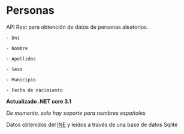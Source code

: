 ﻿# Personas

API Rest para obtención de datos de personas aleatorios.

````
- Dni

- Nombre

- Apellidos

- Sexo

- Municipio

- Fecha de nacimiento
````


**Actualizado .NET core 3.1**


*De momento, solo hay soporte para nombres españoles*


Datos obtenidos del [INE](https://www.ine.es/dyngs/INEbase/es/operacion.htm?c=Estadistica_C&cid=1254736177009&menu=resultados&idp=1254734710990#!tabs-1254736195454) y leídos a través de una base de datos Sqlite
